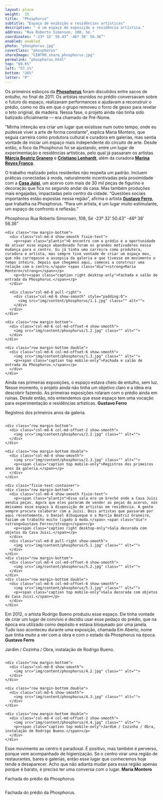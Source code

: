 ```yaml
---
layout: place
weight:  15
title:  "Phosphorus"
subtitle: "Espaço de exibição e residências artísticas"
description: " é um espaço de exposição e residência artística."
address: "Rua Roberto Simonsen, 108, Sé."
coordinates: "-23º 32’ 50.43” -46º 38’ 56.36”"
enabled: enabled
photo: "phosphorus.jpg"
coverClass: "phosphorus"
shareImage: "CENTRO_share_phosphorus.jpg"
permalink: "phosphorus.html"
top: "69.6%"
left: "57.1%"
bottom: "26%"
letter: "P"
---
```


<div class="container">
  <div class="row">
    <div class="col-md-10 col-md-offset-1">
      <p>Os primeiros esboços da <a href="http://cargocollective.com/phosphorus" targe="_blank"><strong>Phosphorus</strong></a> foram discutidos entre sacos de entulho, no final de 2011. Os artistas reunidos no prédio conversavam sobre o futuro do espaço, realizavam performances e ajudavam a reconstruir o prédio, como no dia em que o grupo removeu o forro de gesso para revelar o teto original, de madeira. Nessa fase, o projeto ainda não tinha sido batizado oficialmente — era chamado de Pré-Nome.</p>
      <p>“Minha intenção era criar um lugar que existisse num outro tempo, onde eu pudesse viver a arte de forma constante”, explica Maria Montero, que seguia carreira como produtora cultural e curadora em galerias, mas sentia vontade de iniciar um espaço mais independente do circuito de arte. Desde então, o foco da Phosphorus foi se ajustando, entre um lugar de experimentação e residências artísticas, pelo qual já passaram os artistas <a href="http://www.marciabeatrizgranero.com/" target="_blank"><strong>Márcia Beatriz Granero</strong></a> e <a href="http://cristianolenhardt.com.br/" target="_blank"><strong>Cristiano Lenhardt</strong></a>, além da curadora <a href="http://www.marina-reyes.com/" target="_blank"><strong>Marina Reyes Franco</strong></a>.</p>
      <p>O trabalho realizado pelos residentes não respeita um padrão. Incluem práticas conectadas à moda, naturalmente incentivadas pela proximidade com a <a href="https://www.facebook.com/CasaJuisi" target="_blank"><strong>Casa Juisi</strong></a>, um acervo com mais de 30 mil peças de figurino e decoração que fica no segundo andar da casa. Mas também produções mais engajadas, impactadas pelo centro da cidade. “Questões sociais importantes estão expostas nessa região”, afirma o artista <a href="http://gustavoferro.org/" target="_blank"><strong>Gustavo Ferro</strong></a>, que trabalha na Phosphorus. “Para um artista, é um lugar muito estimulante, um espaço de confronto e reflexão.”</p>
    </div>
  </div>

  <div class="location row">
    <div class="col-md-4 col-md-offset-4 text-center">
      <span class="company">Phosphorus</span>
      <span class="address">Rua Roberto Simonsen, 108, Sé</span>
      <span class="coordinates">-23º 32’ 50.43” -46º 38’ 56.36”</span>
      <div class="compass"></div>
    </div>
  </div>

</div>

<div class="centro-container">

  <!-- bloco 1 -->
  <div class="fixie-text-container">

    <div class="row margin-bottom">
      <div class="col-md-4 show-smooth fixie-text">
        <p><span class="plantin">O encontro com o prédio e a oportunidade de ativar esse espaço abandonado foram os grandes motivadores nessa mudança para o centro. Eu já tinha uma carreira como produtora, curadora e artista, mas sempre tive vontade de criar um espaço meu, que não carregasse a assepsia da galeria e que tivesse em movimento o tempo inteiro. Depois que chegamos aqui, comecei a construir uma relação com o centro.</span> <span class="dia"><strong>Maria Montero</strong></span></p>
        <p><br><span class="caption right desktop-only">Fachada e salão de entrada da Phosphorus.</span></p>
      </div>

      <div class="col-md-8 pull-right">
      	<div class="col-md-6 show-smooth" style="padding:0">
          <img src="img/content/phosphorus/1.1.jpg" class="" alt="">
      	</div>
      </div>
    </div>

    <div class="row margin-bottom">
      <div class="col-md-6 col-md-offset-4 show-smooth">
        <img src="img/content/phosphorus/1.2.jpg" class="" alt="">
      </div>
    </div>

    <div class="row margin-bottom double">
      <div class="col-md-6 col-md-offset-6 show-smooth">
        <img src="img/content/phosphorus/1.3.jpg" class="" alt="">
        <p><span class="caption top mobile-only">Fachada e salão de entrada da Phosphorus.</span></p>
      </div>
    </div>

  </div>

  <!-- bloco 2 -->
  <div class="fixie-text-container">
    <div class="row margin-bottom">
      <div class="col-md-4 show-smooth fixie-text f-right">
        <p><span class="plantin">Ainda nas primeiras exposições, o espaço estava cheio de entulho, sem luz. Nesse momento, o projeto ainda não tinha um objetivo claro e a ideia era descobrir fazendo. As primeiras exposições rolaram com o prédio ainda em ruínas. Desde então, nós entendemos que esse espaço tem uma vocação para experimentação e residências artísticas.</span> <span class="dia"><strong>Gustavo Ferro</strong></span></p>
        <p><span class="caption left desktop-only">Registros dos primeiros anos da galeria.</span></p>
      </div>
      <div class="col-md-8 show-smooth">
        <img src="img/content/phosphorus/2.1.jpg" class="" alt="">
      </div>
    </div>

    <div class="row margin-bottom">
      <div class="col-md-6 col-md-offset-2 show-smooth">
        <img src="img/content/phosphorus/2.2.jpg" class="" alt="">
      </div>
    </div>

    <div class="row margin-bottom double">
      <div class="col-md-4 show-smooth">
        <img src="img/content/phosphorus/2.3.jpg" class="" alt="">
        <p><span class="caption top mobile-only">Registros dos primeiros anos da galeria.</span></p>
      </div>
    </div>

  </div>

  <!-- bloco 3 -->
    <div class="fixie-text-container">
    <div class="row margin-bottom">
      <div class="col-md-4 show-smooth fixie-text">
        <p><span class="plantin">Essa sala era um brechó onde a Casa Juisi vendia peças. Agora que eles pararam de vender as peças do acervo, nós deixamos esse espaço à disposição de artistas em residência. A gente sempre procura colaborar com a Juisi. Dois artistas que passaram por aqui recentemente, o Daniel Albuqueque e a Marcia Beatriz Graneiro, faziam um trabalho muito ligado à moda.</span> <span class="dia"><strong>Gustavo Ferro</strong></span></p>
        <p><span class="caption right desktop-only">Sala decorada com objetos da Casa Juisi.</span></p>
      </div>
      <div class="col-md-8 pull-right show-smooth">
        <img src="img/content/phosphorus/5.1.jpg" class="" alt="">
      </div>
    </div>
    <div class="row margin-bottom">
      <div class="col-md-4 col-md-offset-4 show-smooth">
        <img src="img/content/phosphorus/5.2.jpg" class="" alt="">
      </div>
    </div>
    <div class="row margin-bottom double">
      <div class="col-md-6 col-md-offset-6 show-smooth">
        <img src="img/content/phosphorus/5.3.jpg" class="" alt="">
        <p><span class="caption top mobile-only">Sala decorada com objetos da Casa Juisi.</span></p>
      </div>
    </div>
  </div>

  <!-- bloco 4 -->
  <div class="fixie-text-container">
    <div class="row margin-bottom">
      <div class="col-md-4 show-smooth fixie-text f-right">
        <p><span class="plantin">Em 2012, o artista Rodrigo Bueno produziu esse espaço. Ele tinha vontade de criar um lugar de convívio e decidiu usar esse pedaço do prédio, que na época era utilizado como depósito e estava bloqueado por uma janela. Tudo isso aconteceu durante uma exposição, chamada Em Aberto, nome que tinha muito a ver com a obra e com o estado da Phosphorus na época.</span> <span class="dia"><strong>Gustavo Ferro</strong></span></p>
        <p><span class="caption left desktop-only">Jardim / Cozinha / Obra, instalação de Rodrigo Bueno.</span></p>
      </div>
      <div class="col-md-4 col-md-offset-4 show-smooth">
        <img src="img/content/phosphorus/4.1.jpg" class="" alt="">
      </div>
    </div>

    <div class="row margin-bottom">
      <div class="col-md-8 show-smooth">
        <img src="img/content/phosphorus/4.2.jpg" class="" alt="">
      </div>
    </div>

    <div class="row margin-bottom double">
      <div class="col-md-6 show-smooth">
        <img src="img/content/phosphorus/4.3.jpg" class="" alt="">
      </div>
    </div>

    <div class="row margin-bottom double">
      <div class="col-md-4 col-md-offset-2 show-smooth">
        <img src="img/content/phosphorus/4.4.jpg" class="" alt="">
        <p><span class="caption top mobile-only">Jardim / Cozinha / Obra, instalação de Rodrigo Bueno.</span></p>
      </div>
    </div>

  </div>

  <!-- bloco 5 -->
  <div class="fixie-text-container">
    <div class="row margin-bottom">
      <div class="col-md-4 show-smooth fixie-text">
      	<p><span class="plantin">Esse movimento ao centro é paradoxal. É positivo, mas também é perverso, porque vem acompanhado de higienização. Se o centro virar uma região de restaurantes, bares e galerias, então esse lugar que conhecemos hoje tende a desaparecer. Acho que não adianta mudar para essa região apenas porque é barato, é preciso ter uma conversa com o lugar.</span> <span class="dia"><strong>Maria Montero</strong></span></p>
        <p><span class="caption right desktop-only">Fachada do prédio da Phosphorus.</span></p>
      </div>
      <div class="col-md-8 pull-right show-smooth">
        <img src="img/content/phosphorus/9.1.jpg" class="" alt="">
      </div>
    </div>
    <div class="row margin-bottom">
      <div class="col-md-6 col-md-offset-6 show-smooth">
        <img src="img/content/phosphorus/9.2.jpg" class="" alt="">
        <p><span class="caption top mobile-only">Fachada do prédio da Phosphorus.</span></p>
      </div>
    </div>
  </div>

</div>


<div class="full-width map-holder">
  <!-- <div id="map-container"></div> -->
  <!-- <iframe src="https://www.google.com/maps/embed?pb=!1m14!1m8!1m3!1d3658.090132753457!2d-46.636655000000005!3d-23.5292604!3m2!1i1024!2i768!4f13.1!3m3!1m2!1s0x94ce5860b2823481%3A0xdb5ed1cfdd63acf!2sR.+Tr%C3%AAs+Rios%2C+252+-+Bom+Retiro%2C+S%C3%A3o+Paulo+-+SP!5e0!3m2!1sen!2sbr!4v1425680261565" width="100%" height="820" frameborder="0" style="border:0"></iframe> -->
</div>